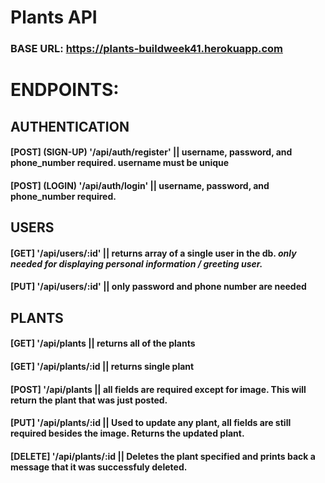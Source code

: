 # Plants API

### BASE URL: https://plants-buildweek41.herokuapp.com

# ENDPOINTS:

## AUTHENTICATION

#### [**POST**] (SIGN-UP) '/api/auth/register' || username, password, and phone_number required. username must be unique

#### [**POST**] (LOGIN) '/api/auth/login' || username, password, and phone_number required.

## USERS

#### [**GET**] '/api/users/:id' || returns array of a single user in the db. _only needed for displaying personal information / greeting user._

#### [**PUT**] '/api/users/:id' || only password and phone number are needed

## PLANTS

#### [**GET**] '/api/plants || returns all of the plants

#### [**GET**] '/api/plants/:id || returns single plant

#### [**POST**] '/api/plants || all fields are required except for image. This will return the plant that was just posted.

#### [**PUT**] '/api/plants/:id || Used to update any plant, all fields are still required besides the image. Returns the updated plant.

#### [**DELETE**] '/api/plants/:id || Deletes the plant specified and prints back a message that it was successfuly deleted.
